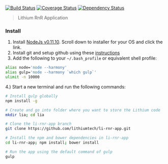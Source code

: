[![Build Status][travis-image]][travis-url]  [![Coverage Status][coveralls-image]][coveralls-url] [![Dependency Status][depstat-image]][depstat-url]

> Lithium RnR Application

### Install

1. Install [NodeJs v0.11.10](http://blog.nodejs.org/2013/12/31/node-v0-11-10-unstable/). Scroll down to installer for your OS and click the link.
2. Install git and setup github using these [instructions](https://help.github.com/articles/set-up-git)
3. Add the following to your `~/.bash_profile` or equivalent shell profile:
```bash
alias node='node --harmony'
alias gulp='node --harmony `which gulp`'
ulimit -n 10000
```
4.) Start a new terminal and run the following commands:

```bash
# Install gulp globally
npm install -g

# Create and go into folder where you want to store the Lithium code
mkdir lia; cd lia

# Clone the li-rnr-app branch
git clone https://github.com/lithiumtech/li-rnr-app.git

# Install the npm and bower dependencies in li-rnr-app
cd li-rnr-app; npm install; bower install

# Run the app using the default command of gulp
gulp
```
[travis-url]: http://travis-ci.org/lithiumtech/li-rnr-app
[travis-image]: https://secure.travis-ci.org/lithiumtech/li-rnr-app.png?branch=master

[coveralls-url]: https://coveralls.io/r/lithiumtech/li-rnr-app
[coveralls-image]: https://coveralls.io/repos/lithiumtech/li-rnr-app/badge.png

[depstat-url]: https://david-dm.org/adamayres/lithiumtech/li-rnr-app
[depstat-image]: https://david-dm.org/lithiumtech/li-rnr-app.png